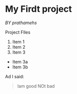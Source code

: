 # My Firdt project
*BY prathamehs*

Project FIles 
1. Item 1
2. Item 2
3. Item 3
 * Item 3a
 * Item 3b

Ad I said:

> Iam good
> NOt bad
